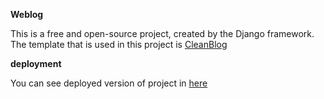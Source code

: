 **Weblog**

This is a free and open-source project, created by the Django framework. 
The template that is used in this project is [CleanBlog](https://startbootstrap.com/theme/clean-blog)

**deployment**

You can see deployed version of project in [here](https://weblog-django.herokuapp.com/)